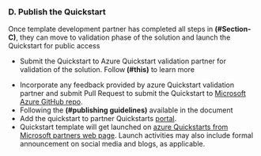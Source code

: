 <h3><b>D. Publish the  Quickstart</b></h3>
Once template development partner has completed all steps in <strong> (#Section-C)</strong>, they can move to validation phase of the solution and launch the Quickstart for public access
<ul>
<li>Submit the Quickstart to Azure Quickstart validation partner for validation of the solution. Follow<strong> (#this)</strong> to learn more</p>
<li>Incorporate any feedback provided by azure Quickstart validation partner and submit Pull Request to submit the  Quickstart to <a href="https://github.com/Azure/azure-quickstart-templates">Microsoft Azure GitHub repo</a>.
  <li>Following the <strong>(#publishing guidelines)</strong> available in the document  
  <li>Add the quickstart to partner Quickstarts <a href="https://partnerquickstarts.azurewebsites.net">portal</a>.  
  <li>Quickstart template will get launched on <a href="https://partnerquickstarts.azurewebsites.net">azure Quickstarts from Microsoft partners web page</a>. Launch activities may also include formal announcement on social media and blogs, as applicable.
</ul>

